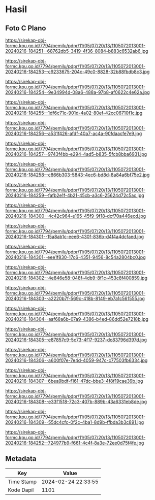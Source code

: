 # Hasil

## Foto C Plano

https://sirekap-obj-formc.kpu.go.id/7794/pemilu/pdpr/11/05/07/20/13/1105072013001-20240216-184251--68762db5-3419-4f36-8084-b883c6532ab6.jpg

https://sirekap-obj-formc.kpu.go.id/7794/pemilu/pdpr/11/05/07/20/13/1105072013001-20240216-184253--c9233675-204c-49c0-8828-32b88fbdb8c3.jpg

https://sirekap-obj-formc.kpu.go.id/7794/pemilu/pdpr/11/05/07/20/13/1105072013001-20240216-184254--9e34994d-08a6-488a-97b8-af0622c4e62a.jpg

https://sirekap-obj-formc.kpu.go.id/7794/pemilu/pdpr/11/05/07/20/13/1105072013001-20240216-184255--1df6c71c-901d-4a02-80ef-42cc06710f1c.jpg

https://sirekap-obj-formc.kpu.go.id/7794/pemilu/pdpr/11/05/07/20/13/1105072013001-20240216-184256--a531f426-afdf-40a7-ac4a-90fdaacfe7e9.jpg

https://sirekap-obj-formc.kpu.go.id/7794/pemilu/pdpr/11/05/07/20/13/1105072013001-20240216-184257--9743f4bb-e294-4ad5-b835-5fcb8bba6931.jpg

https://sirekap-obj-formc.kpu.go.id/7794/pemilu/pdpr/11/05/07/20/13/1105072013001-20240216-184258--c866b303-5843-4ec6-bd8d-8a84a6bf75e2.jpg

https://sirekap-obj-formc.kpu.go.id/7794/pemilu/pdpr/11/05/07/20/13/1105072013001-20240216-184259--fafb2e1f-4b21-45cb-a3c6-25624d72c5ac.jpg

https://sirekap-obj-formc.kpu.go.id/7794/pemilu/pdpr/11/05/07/20/13/1105072013001-20240216-184300--4c42c964-e165-45f9-9f18-dcf70a446ecd.jpg

https://sirekap-obj-formc.kpu.go.id/7794/pemilu/pdpr/11/05/07/20/13/1105072013001-20240216-184301--15a8ab1c-eee6-430f-836b-d4f4a4dcfaed.jpg

https://sirekap-obj-formc.kpu.go.id/7794/pemilu/pdpr/11/05/07/20/13/1105072013001-20240216-184301--eee1f830-17c6-4351-9456-8c54a2804bc0.jpg

https://sirekap-obj-formc.kpu.go.id/7794/pemilu/pdpr/11/05/07/20/13/1105072013001-20240216-184302--4e846e58-048f-4db9-8f1c-453c8f400859.jpg

https://sirekap-obj-formc.kpu.go.id/7794/pemilu/pdpr/11/05/07/20/13/1105072013001-20240216-184303--a2220b7f-569c-418b-8149-eb7a1c561555.jpg

https://sirekap-obj-formc.kpu.go.id/7794/pemilu/pdpr/11/05/07/20/13/1105072013001-20240216-184304--aaf68a6b-07a9-4386-b4ed-86dd52e7218b.jpg

https://sirekap-obj-formc.kpu.go.id/7794/pemilu/pdpr/11/05/07/20/13/1105072013001-20240216-184305--e87857c9-5c73-4f17-9237-dc83796d397d.jpg

https://sirekap-obj-formc.kpu.go.id/7794/pemilu/pdpr/11/05/07/20/13/1105072013001-20240216-184306--a600f07e-7e4d-4059-947c-c77503fb6334.jpg

https://sirekap-obj-formc.kpu.go.id/7794/pemilu/pdpr/11/05/07/20/13/1105072013001-20240216-184307--6bea9bdf-f161-47dc-bbe3-4f8f19cae39b.jpg

https://sirekap-obj-formc.kpu.go.id/7794/pemilu/pdpr/11/05/07/20/13/1105072013001-20240216-184308--e33f1518-72c3-407b-889b-43a6331eb8de.jpg

https://sirekap-obj-formc.kpu.go.id/7794/pemilu/pdpr/11/05/07/20/13/1105072013001-20240216-184309--55dc4cfc-0f2c-4ba1-8d9b-ffbda3b3c891.jpg

https://sirekap-obj-formc.kpu.go.id/7794/pemilu/pdpr/11/05/07/20/13/1105072013001-20240216-184252--724977b9-f661-4c4f-8a3e-72ee0d75f4fe.jpg


## Metadata

| Key        | Value               |
| ---------- | ------------------- |
| Time Stamp | 2024-02-24 22:33:55 |
| Kode Dapil | 1101                |



